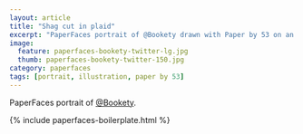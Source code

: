 ```yaml
---
layout: article
title: "Shag cut in plaid"
excerpt: "PaperFaces portrait of @Bookety drawn with Paper by 53 on an iPad."
image: 
  feature: paperfaces-bookety-twitter-lg.jpg
  thumb: paperfaces-bookety-twitter-150.jpg
category: paperfaces
tags: [portrait, illustration, paper by 53]
---
```


PaperFaces portrait of [@Bookety](http://twitter.com/Bookety).

{% include paperfaces-boilerplate.html %}